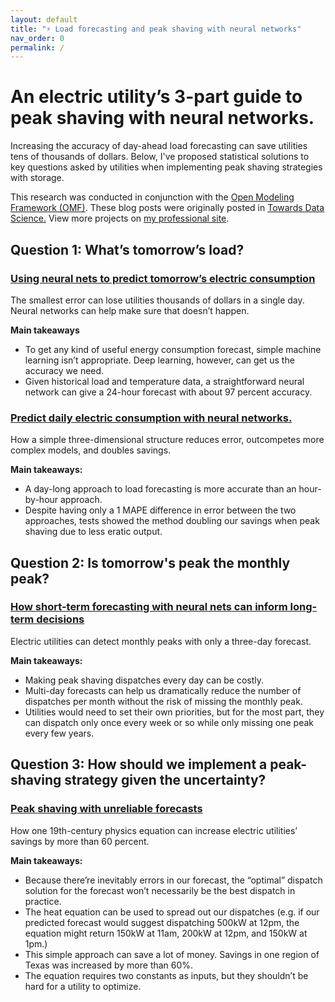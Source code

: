 ```yaml
---
layout: default
title: "⚡️ Load forecasting and peak shaving with neural networks"
nav_order: 0
permalink: /
---
```


# An electric utility’s 3-part guide to peak shaving with neural networks.

Increasing the accuracy of day-ahead load forecasting can save utilities 
tens of thousands of dollars. Below, I've proposed statistical solutions to key questions asked
by utilities when implementing peak shaving strategies with storage.

This research was conducted in conjunction with the [Open Modeling Framework (OMF)](https://omf.coop/).
These blog posts were originally posted in [Towards Data Science.](https://towardsdatascience.com/an-electric-utilitys-3-part-guide-to-peak-shaving-with-neural-networks-de5c7752d946)
View more projects on [my professional site](https://www.kmcelwee.com/).

## Question 1: What’s tomorrow’s load?

### [Using neural nets to predict tomorrow’s electric consumption](simple-load-forecasting.html)
The smallest error can lose utilities thousands of dollars in a single day. Neural networks can help make sure that doesn’t happen.

**Main takeaways**

* To get any kind of useful energy consumption forecast, simple machine learning isn’t appropriate. Deep learning, however, can get us the accuracy we need.
* Given historical load and temperature data, a straightforward neural network can give a 24-hour forecast with about 97 percent accuracy.

### [Predict daily electric consumption with neural networks.](day-long-load-forecasting.html)
How a simple three-dimensional structure reduces error, outcompetes more complex models, and doubles savings.

**Main takeaways:**

* A day-long approach to load forecasting is more accurate than an hour-by-hour approach.
* Despite having only a 1 MAPE difference in error between the two approaches, tests showed the method doubling our savings when peak shaving due to less eratic output.


## Question 2: Is tomorrow's peak the monthly peak?

### [How short-term forecasting with neural nets can inform long-term decisions](predict-monthly-peak.html)

Electric utilities can detect monthly peaks with only a three-day forecast.

**Main takeaways:**

* Making peak shaving dispatches every day can be costly.
* Multi-day forecasts can help us dramatically reduce the number of dispatches per month without the risk of missing the monthly peak.
* Utilities would need to set their own priorities, but for the most part, they can dispatch only once every week or so while only missing one peak every few years.


## Question 3: How should we implement a peak-shaving strategy given the uncertainty?

### [Peak shaving with unreliable forecasts](calculate-uncertainty.html)
How one 19th-century physics equation can increase electric utilities’ savings by more than 60 percent.

**Main takeaways:**

* Because there’re inevitably errors in our forecast, the “optimal” dispatch solution for the forecast won’t necessarily be the best dispatch in practice.
* The heat equation can be used to spread out our dispatches (e.g. if our predicted forecast would suggest dispatching 500kW at 12pm, the equation might return 150kW at 11am, 200kW at 12pm, and 150kW at 1pm.)
* This simple approach can save a lot of money. Savings in one region of Texas was increased by more than 60%.
* The equation requires two constants as inputs, but they shouldn’t be hard for a utility to optimize.

